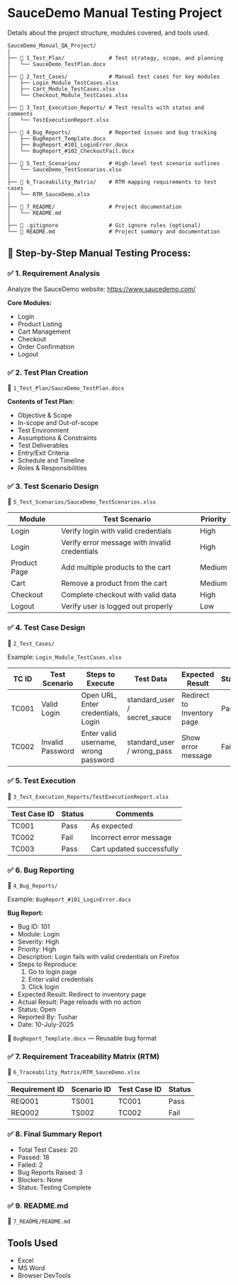 # SauceDemo Manual Testing Project

Details about the project structure, modules covered, and tools used.

```plaintext
SauceDemo_Manual_QA_Project/
│
├── 📂 1_Test_Plan/              # Test strategy, scope, and planning
│   └── SauceDemo_TestPlan.docx
│
├── 📂 2_Test_Cases/             # Manual test cases for key modules
│   ├── Login_Module_TestCases.xlsx
│   ├── Cart_Module_TestCases.xlsx
│   └── Checkout_Module_TestCases.xlsx
│
├── 📂 3_Test_Execution_Reports/ # Test results with status and comments
│   └── TestExecutionReport.xlsx
│
├── 📂 4_Bug_Reports/            # Reported issues and bug tracking
│   ├── BugReport_Template.docx
│   ├── BugReport_#101_LoginError.docx
│   └── BugReport_#102_CheckoutFail.docx
│
├── 📂 5_Test_Scenarios/         # High-level test scenario outlines
│   └── SauceDemo_TestScenarios.xlsx
│
├── 📂 6_Traceability_Matrix/    # RTM mapping requirements to test cases
│   └── RTM_SauceDemo.xlsx
│
├── 📂 7_README/                 # Project documentation
│   └── README.md
│
├── 📄 .gitignore                # Git ignore rules (optional)
└── 📄 README.md                 # Project summary and documentation

```





























## 📌 Step-by-Step Manual Testing Process:

### ✅ 1. Requirement Analysis
Analyze the SauceDemo website: https://www.saucedemo.com/

**Core Modules:**
- Login
- Product Listing
- Cart Management
- Checkout
- Order Confirmation
- Logout

### ✅ 2. Test Plan Creation
📁 `1_Test_Plan/SauceDemo_TestPlan.docx`

**Contents of Test Plan:**
- Objective & Scope
- In-scope and Out-of-scope
- Test Environment
- Assumptions & Constraints
- Test Deliverables
- Entry/Exit Criteria
- Schedule and Timeline
- Roles & Responsibilities

### ✅ 3. Test Scenario Design
📁 `5_Test_Scenarios/SauceDemo_TestScenarios.xlsx`

| Module       | Test Scenario                               | Priority |
|--------------|---------------------------------------------|----------|
| Login        | Verify login with valid credentials         | High     |
| Login        | Verify error message with invalid credentials| High     |
| Product Page | Add multiple products to the cart           | Medium   |
| Cart         | Remove a product from the cart              | Medium   |
| Checkout     | Complete checkout with valid data           | High     |
| Logout       | Verify user is logged out properly          | Low      |

### ✅ 4. Test Case Design
📁 `2_Test_Cases/`

Example: `Login_Module_TestCases.xlsx`

| TC ID | Test Scenario     | Steps to Execute                      | Test Data                 | Expected Result                          | Status |
|-------|-------------------|---------------------------------------|---------------------------|------------------------------------------|--------|
| TC001 | Valid Login       | Open URL, Enter credentials, Login    | standard_user / secret_sauce | Redirect to Inventory page          | Pass   |
| TC002 | Invalid Password  | Enter valid username, wrong password  | standard_user / wrong_pass | Show error message                    | Fail   |

### ✅ 5. Test Execution
📁 `3_Test_Execution_Reports/TestExecutionReport.xlsx`

| Test Case ID | Status | Comments                    |
|--------------|--------|-----------------------------|
| TC001        | Pass   | As expected                 |
| TC002        | Fail   | Incorrect error message     |
| TC003        | Pass   | Cart updated successfully   |

### ✅ 6. Bug Reporting
📁 `4_Bug_Reports/`

Example: `BugReport_#101_LoginError.docx`

**Bug Report:**
- Bug ID: 101
- Module: Login
- Severity: High
- Priority: High
- Description: Login fails with valid credentials on Firefox
- Steps to Reproduce:
  1. Go to login page
  2. Enter valid credentials
  3. Click login
- Expected Result: Redirect to inventory page
- Actual Result: Page reloads with no action
- Status: Open
- Reported By: Tushar
- Date: 10-July-2025

📁 `BugReport_Template.docx` — Reusable bug format

### ✅ 7. Requirement Traceability Matrix (RTM)
📁 `6_Traceability_Matrix/RTM_SauceDemo.xlsx`

| Requirement ID | Scenario ID | Test Case ID | Status |
|----------------|-------------|--------------|--------|
| REQ001         | TS001       | TC001        | Pass   |
| REQ002         | TS002       | TC002        | Fail   |

### ✅ 8. Final Summary Report
- Total Test Cases: 20
- Passed: 18
- Failed: 2
- Bug Reports Raised: 3
- Blockers: None
- Status: Testing Complete

### ✅ 9. README.md
📁 `7_README/README.md`

## Tools Used
- Excel
- MS Word
- Browser DevTools


